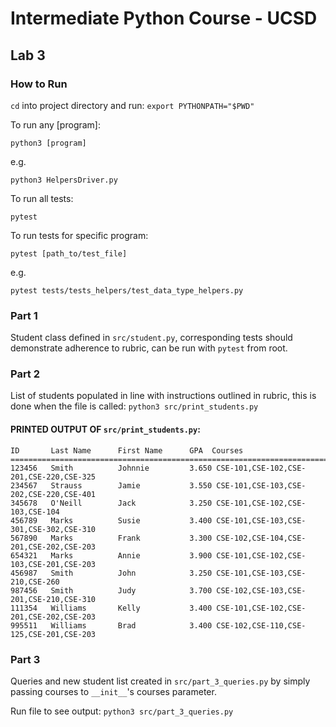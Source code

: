 # Intermediate Python Course - UCSD

## Lab 3

### How to Run

`cd` into project directory and run: `export PYTHONPATH="$PWD"`

To run any [program]:

`python3 [program]`

e.g.

`python3 HelpersDriver.py`

To run all tests:

`pytest`

To run tests for specific program:

`pytest [path_to/test_file]`

e.g.

`pytest tests/tests_helpers/test_data_type_helpers.py`

### Part 1

Student class defined in `src/student.py`, corresponding tests should demonstrate adherence to rubric, can be run with `pytest` from root. 

### Part 2 

List of students populated in line with instructions outlined in rubric, this is done when the file is called: `python3 src/print_students.py` 

#### PRINTED OUTPUT OF `src/print_students.py`: 


    ID       Last Name      First Name      GPA  Courses
    ==========================================================================================
    123456   Smith          Johnnie         3.650 CSE-101,CSE-102,CSE-201,CSE-220,CSE-325
    234567   Strauss        Jamie           3.550 CSE-101,CSE-103,CSE-202,CSE-220,CSE-401
    345678   O'Neill        Jack            3.250 CSE-101,CSE-102,CSE-103,CSE-104
    456789   Marks          Susie           3.400 CSE-101,CSE-103,CSE-301,CSE-302,CSE-310
    567890   Marks          Frank           3.300 CSE-102,CSE-104,CSE-201,CSE-202,CSE-203
    654321   Marks          Annie           3.900 CSE-101,CSE-102,CSE-103,CSE-201,CSE-203
    456987   Smith          John            3.250 CSE-101,CSE-103,CSE-210,CSE-260
    987456   Smith          Judy            3.700 CSE-102,CSE-103,CSE-201,CSE-210,CSE-310
    111354   Williams       Kelly           3.400 CSE-101,CSE-102,CSE-201,CSE-202,CSE-203
    995511   Williams       Brad            3.400 CSE-102,CSE-110,CSE-125,CSE-201,CSE-203


### Part 3

Queries and new student list created in `src/part_3_queries.py` by simply passing courses to `__init__`'s courses parameter. 

Run file to see output: `python3 src/part_3_queries.py`

